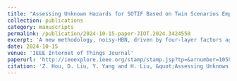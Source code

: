 ```yaml
---
title: "Assessing Unknown Hazards for SOTIF Based on Twin Scenarios Empowered Autonomous Driving"
collection: publications
category: manuscripts
permalink: /publication/2024-10-15-paper-JIOT.2024.3424550
excerpt: 'A new methodology, noisy-HBN, driven by four-layer factors aggregated through the Internet of Vehicles (IoV), which integrates the Bayesian network with noisy nodes to assess the impact of unknown causes on SOTIF is introduced.'
date: 2024-10-15
venue: 'IEEE Internet of Things Journal'
paperurl: 'http://ieeexplore.ieee.org/stamp/stamp.jsp?tp=&arnumber=10587202'
citation: 'Z. Hou, D. Liu, Y. Yang and H. Liu, &quot;Assessing Unknown Hazards for SOTIF Based on Twin Scenarios Empowered Autonomous Driving,&quot; in IEEE Internet of Things Journal, vol. 11, no. 20, pp. 32631-32644, 15 Oct.15, 2024, doi: 10.1109/JIOT.2024.3424550.'
---
```


